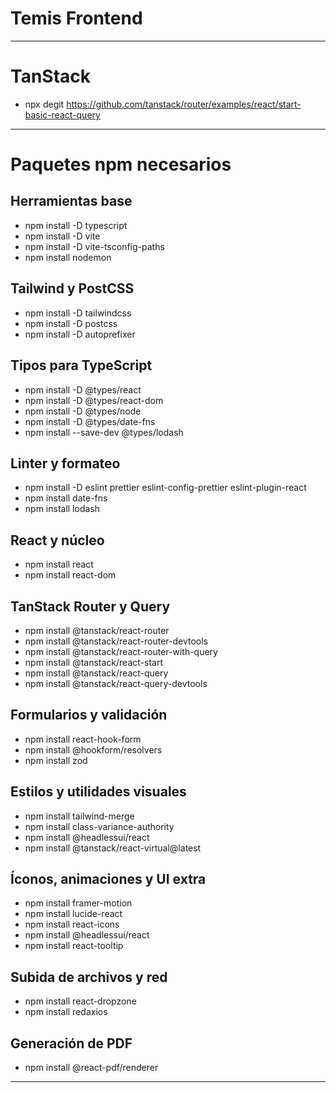# Temis Frontend

---

# TanStack

- npx degit https://github.com/tanstack/router/examples/react/start-basic-react-query

---

# Paquetes npm necesarios

## Herramientas base
- npm install -D typescript
- npm install -D vite
- npm install -D vite-tsconfig-paths
- npm install nodemon

## Tailwind y PostCSS
- npm install -D tailwindcss
- npm install -D postcss
- npm install -D autoprefixer

## Tipos para TypeScript
- npm install -D @types/react
- npm install -D @types/react-dom
- npm install -D @types/node
- npm install -D @types/date-fns
- npm install --save-dev @types/lodash

## Linter y formateo
- npm install -D eslint prettier eslint-config-prettier eslint-plugin-react
- npm install date-fns
- npm install lodash

## React y núcleo
- npm install react
- npm install react-dom

## TanStack Router y Query
- npm install @tanstack/react-router
- npm install @tanstack/react-router-devtools
- npm install @tanstack/react-router-with-query
- npm install @tanstack/react-start
- npm install @tanstack/react-query
- npm install @tanstack/react-query-devtools

## Formularios y validación
- npm install react-hook-form
- npm install @hookform/resolvers
- npm install zod

## Estilos y utilidades visuales
- npm install tailwind-merge
- npm install class-variance-authority
- npm install @headlessui/react
- npm install @tanstack/react-virtual@latest

## Íconos, animaciones y UI extra
- npm install framer-motion
- npm install lucide-react
- npm install react-icons
- npm install @headlessui/react
- npm install react-tooltip

## Subida de archivos y red
- npm install react-dropzone
- npm install redaxios

## Generación de PDF
- npm install @react-pdf/renderer

---
